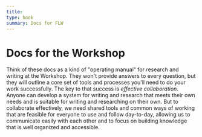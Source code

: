 ```yaml
---
title: 
type: book  
summary: Docs for FLW
---
```


# Docs for the Workshop

Think of these docs as a kind of "operating manual" for research and writing at the Workshop. They won't provide answers to every question, but they will outline a core set of tools and processes you'll need to do your work successfully. The key to that success is *effective collaboration*. Anyone can develop a system for writing and research that meets their own needs and is suitable for writing and researching on their own. But to collaborate effectively, we need shared tools and common ways of working that are feasible for everyone to use and follow day-to-day, allowing us to communicate easily with each other and to focus on building knowledge that is well organized and accessible.  